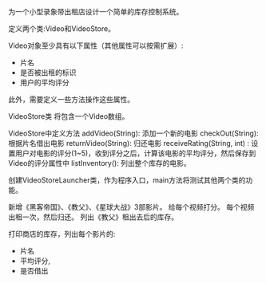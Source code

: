 为一个小型录象带出租店设计一个简单的库存控制系统。

定义两个类:Video和VideoStore。

Video对象至少具有以下属性（其他属性可以按需扩展）:
- 片名
- 是否被出租的标识
- 用户的平均评分

此外，需要定义一些方法操作这些属性。

VideoStore类
将包含一个Video数组。

VideoStore中定义方法
addVideo(String): 添加一个新的电影
checkOut(String): 根据片名借出电影
returnVideo(String): 归还电影
receiveRating(String, int) : 设置用户对电影的评分(1~5)，收到评分之后，计算该电影的平均评分，然后保存到Video的评分属性中
listInventory(): 列出整个库存的电影。

创建VideoStoreLauncher类，作为程序入口，main方法将测试其他两个类的功能。

新增《黑客帝国》、《教父》、《星球大战》3部影片。
给每个视频打分。
每个视频出租一次，然后归还。
列出《教父》租出去后的库存。

打印商店的库存，列出每个影片的:
- 片名
- 平均评分,
- 是否借出